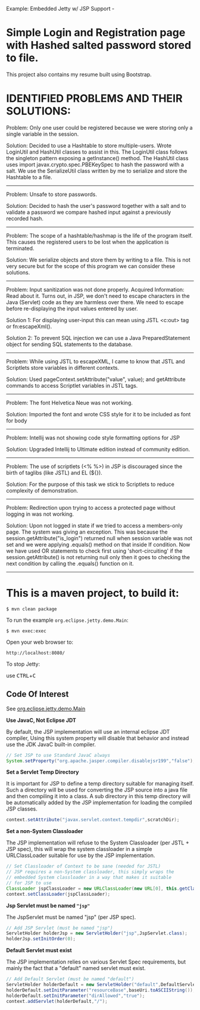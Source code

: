 Example: Embedded Jetty w/ JSP Support - 

Simple Login and Registration page with Hashed salted password stored to file.  
======================================

This project also contains my resume built using Bootstrap. 

IDENTIFIED PROBLEMS AND THEIR SOLUTIONS:
======================================


Problem: Only one user could be registered because we were storing only a single variable in the session.

Solution: Decided to use a Hashtable to store multiple-users. Wrote LoginUtil and HashUtil classes to assist in this. The LoginUtil class follows the singleton pattern exposing a getInstance() method. The HashUtil class uses import javax.crypto.spec.PBEKeySpec to hash the password with a salt. We use the SerializeUtil class written by me to serialize and store the Hashtable to a file. 

----------------

Problem: Unsafe to store passwords. 

Solution: Decided to hash the user's password together with a salt and to validate a password we compare hashed input against a previously recorded hash.

----------------

Problem: The scope of a hashtable/hashmap is the life of the program itself. This causes the registered users to be lost when the application is terminated.

Solution: We serialize objects and store them by writing to a file. This is not very secure but for the scope of this program we can consider these solutions.

----------------

Problem: Input sanitization was not done properly.
Acquired Information: Read about it. Turns out, in JSP, we don't need to escape characters in the Java (Servlet) code as they are harmless over there. We need to escape before re-displaying the input values entered by user. 

Solution 1: For displaying user-input this can mean using JSTL  <c:out> tag or fn:escapeXml(). 

Solution 2: To prevent SQL injection we can use a Java PreparedStatement object for sending SQL statements to the database.

----------------

Problem: While using JSTL to escapeXML, I came to know that JSTL and Scriptlets store variables in different contexts. 

Solution: Used pageContext.setAttribute("value", value); and getAttribute commands to access Scriptlet variables in JSTL tags.

----------------

Problem: The font Helvetica Neue was not working. 

Solution: Imported the font and wrote CSS style for it to be included as font for body

----------------

Problem: Intellij was not showing code style formatting options for JSP

Solution: Upgraded Intellij to Ultimate edition instead of community edition.

----------------

Problem: The use of scriptlets (<% %>) in JSP is discouraged since the birth of taglibs (like JSTL) and EL (${}). 

Solution: For the purpose of this task we stick to Scriptlets to reduce complexity of demonstration.

----------------

Problem: Redirection upon trying to access a protected page without logging in was not working.

Solution: Upon not logged in state if we tried to access a members-only page. The system was giving an exception. This was because the
session.getAttribute("is_login") returned null when session variable was not set and we were applying .equals() method on that inside If condition. Now we have used OR statements to check first using 'short-circuiting' if the session.getAttribute() is not returning null only then it goes to checking the next condition by calling the .equals() function on it.

----------------

This is a maven project, to build it:
======================================

    $ mvn clean package

To run the example `org.eclipse.jetty.demo.Main`:

    $ mvn exec:exec

Open your web browser to:

    http://localhost:8080/  

To stop Jetty:

  use <kbd>CTRL</kbd>+<kbd>C</kbd>


Code Of Interest
----------------

See [org.eclipse.jetty.demo.Main](src/main/java/org/eclipse/jetty/demo/Main.java)

**Use JavaC, Not Eclipse JDT**

By default, the JSP implementation will use an internal eclipse JDT compiler,
Using this system property will disable that behavior and instead use the JDK
JavaC built-in compiler.

``` java
// Set JSP to use Standard JavaC always
System.setProperty("org.apache.jasper.compiler.disablejsr199","false");
```

**Set a Servlet Temp Directory**

It is important for JSP to define a temp directory suitable for managing itself.
Such a directory will be used for converting the JSP source into a java file and
then compiling it into a class.  A sub directory in this temp directory will be
automatically added by the JSP implementation for loading the compiled JSP classes.

```java
context.setAttribute("javax.servlet.context.tempdir",scratchDir);
```

**Set a non-System Classloader**

The JSP implementation will refuse to the System Classloader (per JSTL + JSP spec),
this will wrap the system classloader in a simple URLClassLoader suitable
for use by the JSP implementation.

```java
// Set Classloader of Context to be sane (needed for JSTL)
// JSP requires a non-System classloader, this simply wraps the
// embedded System classloader in a way that makes it suitable
// for JSP to use
ClassLoader jspClassLoader = new URLClassLoader(new URL[0], this.getClass().getClassLoader());
context.setClassLoader(jspClassLoader);
```

**Jsp Servlet must be named `"jsp"`**

The JspServlet must be named "jsp" (per JSP spec).

```java
// Add JSP Servlet (must be named "jsp")
ServletHolder holderJsp = new ServletHolder("jsp",JspServlet.class);
holderJsp.setInitOrder(0);
```

**Default Servlet must exist**

The JSP implementation relies on various Servlet Spec requirements,
but mainly the fact that a "default" named servlet must exist.

```java
// Add Default Servlet (must be named "default")
ServletHolder holderDefault = new ServletHolder("default",DefaultServlet.class);
holderDefault.setInitParameter("resourceBase",baseUri.toASCIIString());
holderDefault.setInitParameter("dirAllowed","true");
context.addServlet(holderDefault,"/");
```

